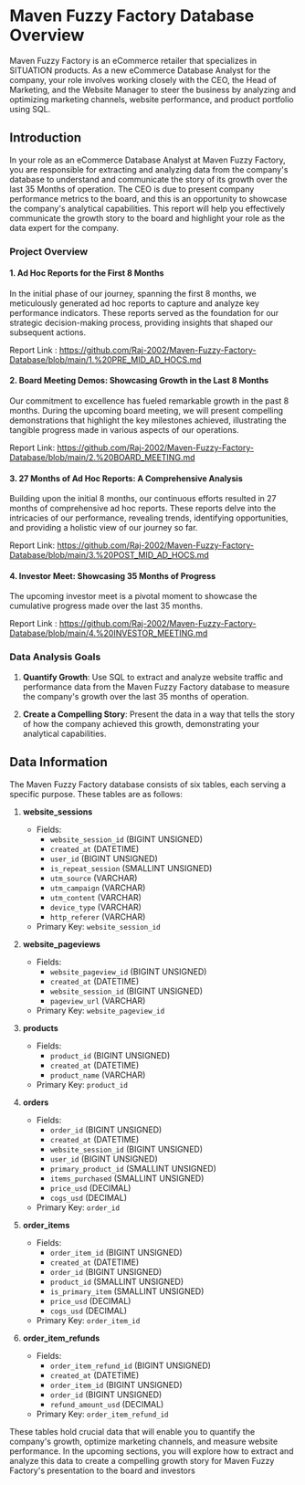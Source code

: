 # Maven Fuzzy Factory Database Overview

Maven Fuzzy Factory is an eCommerce retailer that specializes in SITUATION products. As a new eCommerce Database Analyst for the company, your role involves working closely with the CEO, the Head of Marketing, and the Website Manager to steer the business by analyzing and optimizing marketing channels, website performance, and product portfolio using SQL.

## Introduction

In your role as an eCommerce Database Analyst at Maven Fuzzy Factory, you are responsible for extracting and analyzing data from the company's database to understand and communicate the story of its growth over the last 35 Months of operation. The CEO is due to present company performance metrics to the board, and this is an opportunity to showcase the company's analytical capabilities. This report will help you effectively communicate the growth story to the board and highlight your role as the data expert for the company.


### Project Overview

#### 1. Ad Hoc Reports for the First 8 Months
In the initial phase of our journey, spanning the first 8 months, we meticulously generated ad hoc reports to capture and analyze key performance indicators. These reports served as the foundation for our strategic decision-making process, providing insights that shaped our subsequent actions.

Report Link : https://github.com/Raj-2002/Maven-Fuzzy-Factory-Database/blob/main/1.%20PRE_MID_AD_HOCS.md     

#### 2. Board Meeting Demos: Showcasing Growth in the Last 8 Months
Our commitment to excellence has fueled remarkable growth in the past 8 months. During the upcoming board meeting, we will present compelling demonstrations that highlight the key milestones achieved, illustrating the tangible progress made in various aspects of our operations.

Report Link: https://github.com/Raj-2002/Maven-Fuzzy-Factory-Database/blob/main/2.%20BOARD_MEETING.md     

#### 3. 27 Months of Ad Hoc Reports: A Comprehensive Analysis
Building upon the initial 8 months, our continuous efforts resulted in 27 months of comprehensive ad hoc reports. These reports delve into the intricacies of our performance, revealing trends, identifying opportunities, and providing a holistic view of our journey so far.

Report Link: https://github.com/Raj-2002/Maven-Fuzzy-Factory-Database/blob/main/3.%20POST_MID_AD_HOCS.md     

#### 4. Investor Meet: Showcasing 35 Months of Progress
The upcoming investor meet is a pivotal moment to showcase the cumulative progress made over the last 35 months.

Report Link : https://github.com/Raj-2002/Maven-Fuzzy-Factory-Database/blob/main/4.%20INVESTOR_MEETING.md    

### Data Analysis Goals

1. **Quantify Growth**: Use SQL to extract and analyze website traffic and performance data from the Maven Fuzzy Factory database to measure the company's growth over the last 35 months of operation.

2. **Create a Compelling Story**: Present the data in a way that tells the story of how the company achieved this growth, demonstrating your analytical capabilities.


## Data Information

The Maven Fuzzy Factory database consists of six tables, each serving a specific purpose. These tables are as follows:

1. **website_sessions**
   - Fields:
     - `website_session_id` (BIGINT UNSIGNED)
     - `created_at` (DATETIME)
     - `user_id` (BIGINT UNSIGNED)
     - `is_repeat_session` (SMALLINT UNSIGNED)
     - `utm_source` (VARCHAR)
     - `utm_campaign` (VARCHAR)
     - `utm_content` (VARCHAR)
     - `device_type` (VARCHAR)
     - `http_referer` (VARCHAR)
   - Primary Key: `website_session_id`

2. **website_pageviews**
   - Fields:
     - `website_pageview_id` (BIGINT UNSIGNED)
     - `created_at` (DATETIME)
     - `website_session_id` (BIGINT UNSIGNED)
     - `pageview_url` (VARCHAR)
   - Primary Key: `website_pageview_id`

3. **products**
   - Fields:
     - `product_id` (BIGINT UNSIGNED)
     - `created_at` (DATETIME)
     - `product_name` (VARCHAR)
   - Primary Key: `product_id`

4. **orders**
   - Fields:
     - `order_id` (BIGINT UNSIGNED)
     - `created_at` (DATETIME)
     - `website_session_id` (BIGINT UNSIGNED)
     - `user_id` (BIGINT UNSIGNED)
     - `primary_product_id` (SMALLINT UNSIGNED)
     - `items_purchased` (SMALLINT UNSIGNED)
     - `price_usd` (DECIMAL)
     - `cogs_usd` (DECIMAL)
   - Primary Key: `order_id`

5. **order_items**
   - Fields:
     - `order_item_id` (BIGINT UNSIGNED)
     - `created_at` (DATETIME)
     - `order_id` (BIGINT UNSIGNED)
     - `product_id` (SMALLINT UNSIGNED)
     - `is_primary_item` (SMALLINT UNSIGNED)
     - `price_usd` (DECIMAL)
     - `cogs_usd` (DECIMAL)
   - Primary Key: `order_item_id`

6. **order_item_refunds**
   - Fields:
     - `order_item_refund_id` (BIGINT UNSIGNED)
     - `created_at` (DATETIME)
     - `order_item_id` (BIGINT UNSIGNED)
     - `order_id` (BIGINT UNSIGNED)
     - `refund_amount_usd` (DECIMAL)
   - Primary Key: `order_item_refund_id`

These tables hold crucial data that will enable you to quantify the company's growth, optimize marketing channels, and measure website performance. In the upcoming sections, you will explore how to extract and analyze this data to create a compelling growth story for Maven Fuzzy Factory's presentation to the board and investors
